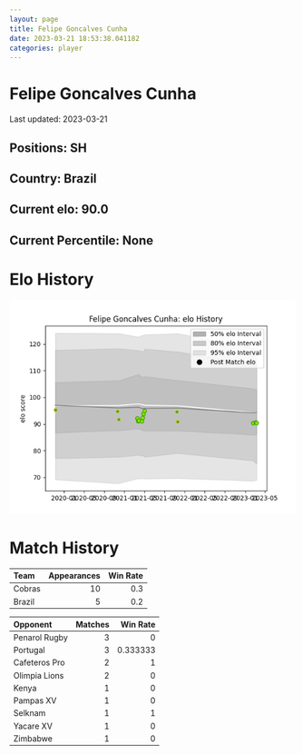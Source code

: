 ```yaml
---  
layout: page  
title: Felipe Goncalves Cunha  
date: 2023-03-21 18:53:38.041182  
categories: player  
---
```

# Felipe Goncalves Cunha


Last updated: 2023-03-21
## Positions: SH

## Country: Brazil

## Current elo: 90.0

## Current Percentile: None

# Elo History


![elo history](history_FelipeGoncalvesCunha.png)
# Match History


| Team   |   Appearances |   Win Rate |
|:-------|--------------:|-----------:|
| Cobras |            10 |        0.3 |
| Brazil |             5 |        0.2 |

| Opponent      |   Matches |   Win Rate |
|:--------------|----------:|-----------:|
| Penarol Rugby |         3 |   0        |
| Portugal      |         3 |   0.333333 |
| Cafeteros Pro |         2 |   1        |
| Olimpia Lions |         2 |   0        |
| Kenya         |         1 |   0        |
| Pampas XV     |         1 |   0        |
| Selknam       |         1 |   1        |
| Yacare XV     |         1 |   0        |
| Zimbabwe      |         1 |   0        |